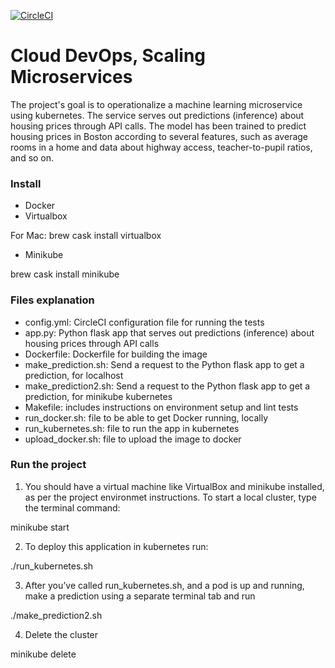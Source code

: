 [![CircleCI](https://circleci.com/gh/zeyadeata/4th-proj.svg?style=svg&circle-token=1b288fb5776308a37ac01e1edf4375a1c0519312)](https://app.circleci.com/pipelines/github/Zeyadeata/4th-proj/9/workflows/354a225f-b239-4fb9-a756-64bd5d72c791)


# Cloud DevOps, Scaling Microservices

The project's goal is to operationalize a machine learning microservice using kubernetes. The service serves out predictions (inference) about housing prices through API calls. The model has been trained to predict housing prices in Boston according to several features, such as average rooms in a home and data about highway access, teacher-to-pupil ratios, and so on.


### Install

- Docker
- Virtualbox

For Mac:
brew cask install virtualbox

- Minikube

brew cask install minikube

### Files explanation
- config.yml: CircleCI configuration file for running the tests
- app.py: Python flask app that serves out predictions (inference) about housing prices through API calls
- Dockerfile: Dockerfile for building the image
- make_prediction.sh: Send a request to the Python flask app to get a prediction, for localhost
- make_prediction2.sh: Send a request to the Python flask app to get a prediction, for minikube kubernetes
- Makefile: includes instructions on environment setup and lint tests
- run_docker.sh: file to be able to get Docker running, locally
- run_kubernetes.sh: file to run the app in kubernetes
- upload_docker.sh: file to upload the image to docker


### Run the project


1. You should have a virtual machine like VirtualBox and minikube installed, as per the project environmet instructions. To start a local cluster, type the terminal command: 

minikube start


2. To deploy this application in kubernetes run:

./run_kubernetes.sh


3. After you’ve called run_kubernetes.sh, and a pod is up and running, make a prediction using a separate terminal tab and run 

./make_prediction2.sh


4. Delete the cluster

minikube delete
